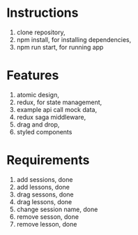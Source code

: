 # Instructions

1. clone repository,
2. npm install, for installing dependencies,
3. npm run start, for running app

# Features

1. atomic design,
2. redux, for state management,
3. example api call mock data,
4. redux saga middleware,
5. drag and drop,
6. styled components

# Requirements

1. add sessions, done
2. add lessons, done
3. drag sessons, done
4. drag lessons, done
5. change session name, done
6. remove sesson, done
7. remove lesson, done
